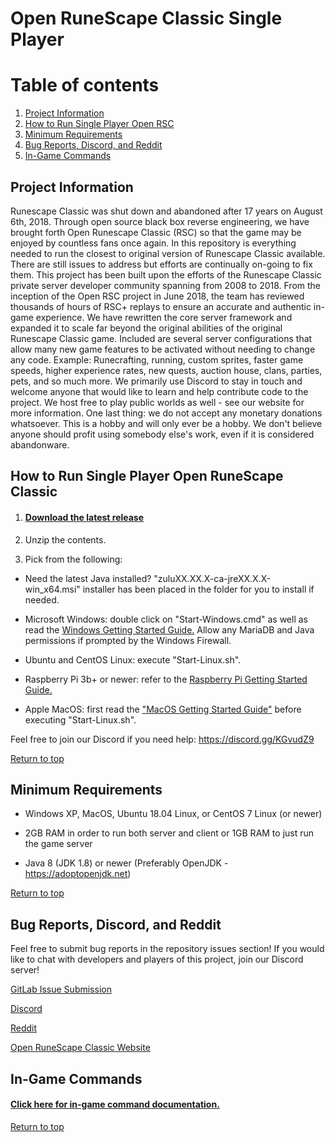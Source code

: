 # Open RuneScape Classic Single Player

# Table of contents <a name="top"></a>
1. [Project Information](#general)
2. [How to Run Single Player Open RSC](#run)
3. [Minimum Requirements](#requirements)
4. [Bug Reports, Discord, and Reddit](#bugs)
5. [In-Game Commands](#commands)

## Project Information<a name="general"></a>
Runescape Classic was shut down and abandoned after 17 years on August 6th, 2018. Through open source black box reverse engineering, we have brought forth Open Runescape Classic (RSC) so that the game may be enjoyed by countless fans once again. In this repository is everything needed to run the closest to original version of Runescape Classic available. There are still issues to address but efforts are continually on-going to fix them. This project has been built upon the efforts of the Runescape Classic private server developer community spanning from 2008 to 2018. From the inception of the Open RSC project in June 2018, the team has reviewed thousands of hours of RSC+ replays to ensure an accurate and authentic in-game experience. We have rewritten the core server framework and expanded it to scale far beyond the original abilities of the original Runescape Classic game. Included are several server configurations that allow many new game features to be activated without needing to change any code. Example: Runecrafting, running, custom sprites, faster game speeds, higher experience rates, new quests, auction house, clans, parties, pets, and so much more. We primarily use Discord to stay in touch and welcome anyone that would like to learn and help contribute code to the project. We host free to play public worlds as well - see our website for more information. One last thing: we do not accept any monetary donations whatsoever. This is a hobby and will only ever be a hobby. We don't believe anyone should profit using somebody else's work, even if it is considered abandonware.


## How to Run Single Player Open RuneScape Classic<a name="run"></a>

1. #### <a href="https://orsc.dev/open-rsc/Single-Player/tags">Download the latest release</a>

2. Unzip the contents.

3. Pick from the following:

- Need the latest Java installed? "zuluXX.XX.X-ca-jreXX.X.X-win_x64.msi" installer has been placed in the folder for you to install if needed.

- Microsoft Windows: double click on "Start-Windows.cmd" as well as read the <a href="https://orsc.dev/open-rsc/Single-Player/blob/master/Windows%20Getting%20Started%20Guide.md">Windows Getting Started Guide.</a> Allow any MariaDB and Java permissions if prompted by the Windows Firewall.

- Ubuntu and CentOS Linux: execute "Start-Linux.sh".

- Raspberry Pi 3b+ or newer: refer to the <a href="https://orsc.dev/open-rsc/Single-Player/blob/master/Raspberry%20Pi%20Getting%20Started%20Guide%20.md">Raspberry Pi Getting Started Guide.</a>

- Apple MacOS: first read the <a href="https://orsc.dev/open-rsc/Single-Player/blob/master/MacOS%20Getting%20Started%20Guide.md">"MacOS Getting Started Guide"</a> before executing "Start-Linux.sh".

Feel free to join our Discord if you need help: <a href="https://discord.gg/KGvudZ9">https://discord.gg/KGvudZ9</a>

[Return to top](#top)


## Minimum Requirements<a name="requirements"></a>

* Windows XP, MacOS, Ubuntu 18.04 Linux, or CentOS 7 Linux (or newer)

* 2GB RAM in order to run both server and client or 1GB RAM to just run the game server

* Java 8 (JDK 1.8) or newer (Preferably OpenJDK - <a href="https://adoptopenjdk.net">https://adoptopenjdk.net</a>)

[Return to top](#top)


## Bug Reports, Discord, and Reddit<a name="bugs"></a>
Feel free to submit bug reports in the repository issues section! If you would like to chat with developers and players of this project, join our Discord server!

<a href="https://orsc.dev/open-rsc/Game/issues">GitLab Issue Submission</a>

<a href="https://discordapp.com/invite/94vVKND">Discord</a>

<a href="https://www.reddit.com/r/openrsc">Reddit</a>

<a href="https://runescapeclassic.dev">Open RuneScape Classic Website</a>


## In-Game Commands<a name="commands"></a>

#### <a href="https://orsc.dev/open-rsc/Game/blob/-/master/Commands.md">Click here for in-game command documentation.</a>

[Return to top](#top)